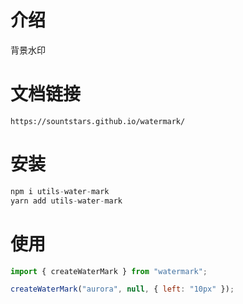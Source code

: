 # 介绍

背景水印

# 文档链接
`https://sountstars.github.io/watermark/`
# 安装

```js
npm i utils-water-mark
yarn add utils-water-mark
```

# 使用

```js
import { createWaterMark } from "watermark";

createWaterMark("aurora", null, { left: "10px" });
```
